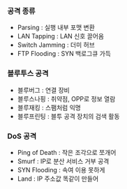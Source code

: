 ### 공격 종류

- Parsing : 실행 내부 포맷 변환
- LAN Tapping : LAN 신호 끌어옴
- Switch Jamming : 더미 허브
- FTP Flooding : SYN 백로그큐 가득

### 블루투스 공격

- 블루버그 : 연결 장비
- 블루스나핑 : 취약점, OPP로 정보 열람
- 블루재킹 : 스팸처럼 익명
- 블루프린팅 : 블투 공격 장치의 검색 활동

### DoS 공격

- Ping of Death : 작은 조각으로 쪼개어
- Smurf : IP로 분산 서비스 거부 공격
- SYN Flooding : 속여 이용 못하게
- Land : IP 주소값 똑같이 만들어

